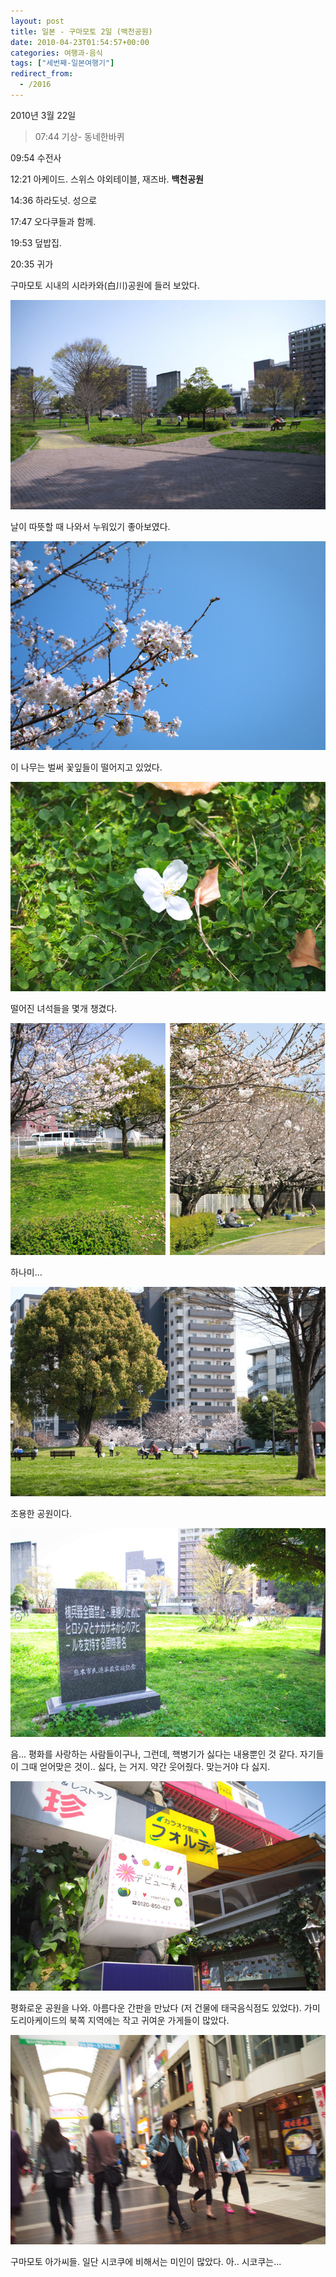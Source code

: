 ```yaml
---
layout: post
title: 일본 - 구마모토 2일 (백천공원)
date: 2010-04-23T01:54:57+00:00
categories: 여행과-음식
tags: ["세번째-일본여행기"]
redirect_from:
  - /2016
---
```


2010년 3월 22일

> 07:44 기상- 동네한바퀴

09:54 수전사

12:21 아케이드. 스위스 야외테이블, 재즈바. <strong>백천공원</strong>

14:36 하라도넛. 성으로

17:47 오다쿠들과 함께.

19:53 덮밥집.

20:35 귀가

구마모토 시내의 시라카와(白川)공원에 들러 보았다.

![ ](/assets/media/uploads_1_cfile27.uf.152D3A114BD0A96F245155.jpg)

날이 따뜻할 때 나와서 누워있기 좋아보였다.

![ ](/assets/media/uploads_1_cfile10.uf.202D3A114BD0A97327300F.jpg)

이 나무는 벌써 꽃잎들이 떨어지고 있었다.

 

![ ](/assets/media/uploads_1_cfile26.uf.112D3A114BD0A97328FD30.jpg)

떨어진 녀석들을 몇개 챙겼다.

 

![ ](/assets/media/uploads_1_cfile25.uf.162D3A114BD0A97026105D.jpg)

하나미...

 

![ ](/assets/media/uploads_1_cfile29.uf.132D3A114BD0A974291603.jpg)

조용한 공원이다.

 

![ ](/assets/media/uploads_1_cfile22.uf.132D3A114BD0A9762AAC2C.jpg)

음... 평화를 사랑하는 사람들이구나, 그런데, 핵병기가 싫다는 내용뿐인 것 같다. 자기들이 그때 얻어맞은 것이.. 싫다, 는 거지. 약간 웃어줬다. 맞는거야 다 싫지.

 

![ ](/assets/media/uploads_1_cfile3.uf.194683284BD0AA6610B597.jpg)

평화로운 공원을 나와. 아름다운 간판을 만났다 (저 건물에 태국음식점도 있었다). 가미도리아케이드의 북쪽 지역에는 작고 귀여운 가게들이 많았다.

 

![ ](/assets/media/uploads_1_cfile22.uf.114683284BD0AA6711E717.jpg)

구마모토 아가씨들. 일단 시코쿠에 비해서는 미인이 많았다. 아.. 시코쿠는...

 
<div id=comments>
</div>
